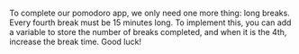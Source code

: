 To complete our pomodoro app, we only need one more thing: long breaks. Every
fourth break must be 15 minutes long. To implement this, you can add a variable
to store the number of breaks completed, and when it is the 4th, increase the
break time. Good luck!
